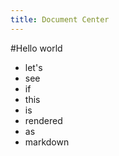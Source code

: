 ```yaml
---
title: Document Center
---
```


#Hello world

  * let's
  * see
  * if
  * this
  * is
  * rendered
  * as
  * markdown
